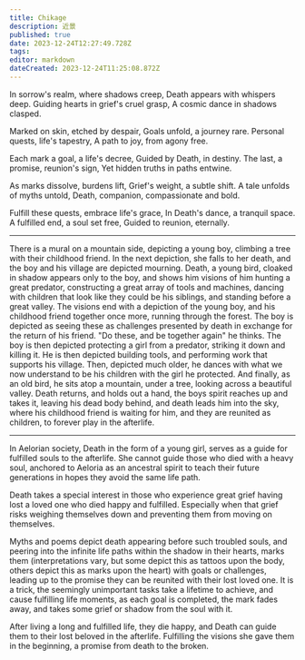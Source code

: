 ```yaml
---
title: Chikage
description: 近景
published: true
date: 2023-12-24T12:27:49.728Z
tags: 
editor: markdown
dateCreated: 2023-12-24T11:25:08.872Z
---
```


In sorrow's realm, where shadows creep,
Death appears with whispers deep.
Guiding hearts in grief's cruel grasp,
A cosmic dance in shadows clasped.

Marked on skin, etched by despair,
Goals unfold, a journey rare.
Personal quests, life's tapestry,
A path to joy, from agony free.

Each mark a goal, a life's decree,
Guided by Death, in destiny.
The last, a promise, reunion's sign,
Yet hidden truths in paths entwine.

As marks dissolve, burdens lift,
Grief's weight, a subtle shift.
A tale unfolds of myths untold,
Death, companion, compassionate and bold.

Fulfill these quests, embrace life's grace,
In Death's dance, a tranquil space.
A fulfilled end, a soul set free,
Guided to reunion, eternally.

---

There is a mural on a mountain side, depicting a young boy, climbing a tree with their childhood friend. In the next depiction, she falls to her death, and the boy and his village are depicted mourning. 
Death, a young bird, cloaked in shadow appears only to the boy, and shows him visions of him hunting a great predator, constructing a great array of tools and machines, dancing with children that look like they could be his siblings, and standing before a great valley. The visions end with a depiction of the young boy, and his childhood friend together once more, running through the forest.
The boy is depicted as seeing these as challenges presented by death in exchange for the return of his friend. "Do these, and be together again" he thinks.
The boy is then depicted protecting a girl from a predator, striking it down and killing it. 
He is then depicted building tools, and performing work that supports his village.
Then, depicted much older, he dances with what we now understand to be his children with the girl he protected.
And finally, as an old bird, he sits atop a mountain, under a tree, looking across a beautiful valley.
Death returns, and holds out a hand, the boys spirit reaches up and takes it, leaving his dead body behind, and death leads him into the sky, where his childhood friend is waiting for him, and they are reunited as children, to forever play in the afterlife.

---

In Aelorian society, Death in the form of a young girl, serves as a guide for fulfilled souls to the afterlife. She cannot guide those who died with a heavy soul, anchored to Aeloria as an ancestral spirit to teach their future generations in hopes they avoid the same life path.

Death takes a special interest in those who experience great grief having lost a loved one who died happy and fulfilled. Especially when that grief risks weighing themselves down and preventing them from moving on themselves.

Myths and poems depict death appearing before such troubled souls, and peering into the infinite life paths within the shadow in their hearts, marks them (interpretations vary, but some depict this as tattoos upon the body, others depict this as marks upon the heart) with goals or challenges, leading up to the promise they can be reunited with their lost loved one. It is a trick, the seemingly unimportant tasks take a lifetime to achieve, and cause fulfilling life moments, as each goal is completed, the mark fades away, and takes some grief or shadow from the soul with it.

After living a long and fulfilled life, they die happy, and Death can guide them to their lost beloved in the afterlife. Fulfilling the visions she gave them in the beginning, a promise from death to the broken.